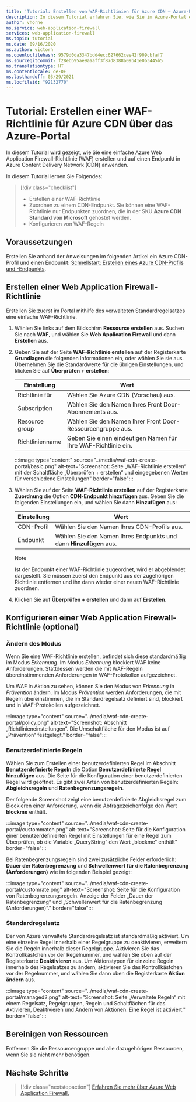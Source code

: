 ```yaml
---
title: 'Tutorial: Erstellen von WAF-Richtlinien für Azure CDN – Azure-Portal'
description: In diesem Tutorial erfahren Sie, wie Sie im Azure-Portal eine Web Application Firewall-Richtlinie (WAF) für Azure CDN erstellen.
author: vhorne
ms.service: web-application-firewall
services: web-application-firewall
ms.topic: tutorial
ms.date: 09/16/2020
ms.author: victorh
ms.openlocfilehash: 9579d0da3347bdd4ecc627662cee42f909cbfaf7
ms.sourcegitcommit: f28ebb95ae9aaaff3f87d8388a09b41e0b3445b5
ms.translationtype: HT
ms.contentlocale: de-DE
ms.lasthandoff: 03/29/2021
ms.locfileid: "92132770"
---
```

# <a name="tutorial-create-a-waf-policy-on-azure-cdn-using-the-azure-portal"></a>Tutorial: Erstellen einer WAF-Richtlinie für Azure CDN über das Azure-Portal

In diesem Tutorial wird gezeigt, wie Sie eine einfache Azure Web Application Firewall-Richtlinie (WAF) erstellen und auf einen Endpunkt in Azure Content Delivery Network (CDN) anwenden.

In diesem Tutorial lernen Sie Folgendes:

> [!div class="checklist"]
> * Erstellen einer WAF-Richtlinie
> * Zuordnen zu einem CDN-Endpunkt. Sie können eine WAF-Richtlinie nur Endpunkten zuordnen, die in der SKU **Azure CDN Standard von Microsoft** gehostet werden.
> * Konfigurieren von WAF-Regeln

## <a name="prerequisites"></a>Voraussetzungen

Erstellen Sie anhand der Anweisungen im folgenden Artikel ein Azure CDN-Profil und einen Endpunkt: [Schnellstart: Erstellen eines Azure CDN-Profils und -Endpunkts](../../cdn/cdn-create-new-endpoint.md). 

## <a name="create-a-web-application-firewall-policy"></a>Erstellen einer Web Application Firewall-Richtlinie

Erstellen Sie zuerst im Portal mithilfe des verwalteten Standardregelsatzes eine einfache WAF-Richtlinie.

1. Wählen Sie links auf dem Bildschirm **Ressource erstellen** aus. Suchen Sie nach **WAF**, und wählen Sie **Web Application Firewall** und dann **Erstellen** aus.
2. Geben Sie auf der Seite **WAF-Richtlinie erstellen** auf der Registerkarte **Grundlagen** die folgenden Informationen ein, oder wählen Sie sie aus. Übernehmen Sie die Standardwerte für die übrigen Einstellungen, und klicken Sie auf **Überprüfen + erstellen**:

    | Einstellung                 | Wert                                              |
    | ---                     | ---                                                |
    | Richtlinie für            |Wählen Sie Azure CDN (Vorschau) aus.|
    | Subscription            |Wählen Sie den Namen Ihres Front Door-Abonnements aus.|
    | Resource group          |Wählen Sie den Namen Ihrer Front Door-Ressourcengruppe aus.|
    | Richtlinienname             |Geben Sie einen eindeutigen Namen für Ihre WAF-Richtlinie ein.|

   :::image type="content" source="../media/waf-cdn-create-portal/basic.png" alt-text="Screenshot: Seite „WAF-Richtlinie erstellen“ mit der Schaltfläche „Überprüfen + erstellen“ und eingegebenen Werten für verschiedene Einstellungen" border="false":::

3. Wählen Sie auf der Seite **WAF-Richtlinie erstellen** auf der Registerkarte **Zuordnung** die Option **CDN-Endpunkt hinzufügen** aus. Geben Sie die folgenden Einstellungen ein, und wählen Sie dann **Hinzufügen** aus:

    | Einstellung                 | Wert                                              |
    | ---                     | ---                                                |
    | CDN-Profil              | Wählen Sie den Namen Ihres CDN-Profils aus.|
    | Endpunkt           | Wählen Sie den Namen Ihres Endpunkts und dann **Hinzufügen** aus.|
    
    > [!NOTE]
    > Ist der Endpunkt einer WAF-Richtlinie zugeordnet, wird er abgeblendet dargestellt. Sie müssen zuerst den Endpunkt aus der zugehörigen Richtlinie entfernen und ihn dann wieder einer neuen WAF-Richtlinie zuordnen.
1. Klicken Sie auf **Überprüfen + erstellen** und dann auf **Erstellen**.

## <a name="configure-web-application-firewall-policy-optional"></a>Konfigurieren einer Web Application Firewall-Richtlinie (optional)

### <a name="change-mode"></a>Ändern des Modus

Wenn Sie eine WAF-Richtlinie erstellen, befindet sich diese standardmäßig im Modus *Erkennung*. Im Modus *Erkennung* blockiert WAF keine Anforderungen. Stattdessen werden die mit WAF-Regeln übereinstimmenden Anforderungen in WAF-Protokollen aufgezeichnet.

Um WAF in Aktion zu sehen, können Sie den Modus von *Erkennung* in *Prävention* ändern. Im Modus *Prävention* werden Anforderungen, die mit Regeln übereinstimmen, die im Standardregelsatz definiert sind, blockiert und in WAF-Protokollen aufgezeichnet.

 :::image type="content" source="../media/waf-cdn-create-portal/policy.png" alt-text="Screenshot: Abschnitt „Richtlinieneinstellungen“. Die Umschaltfläche für den Modus ist auf „Prävention“ festgelegt." border="false":::

### <a name="custom-rules"></a>Benutzerdefinierte Regeln

Wählen Sie zum Erstellen einer benutzerdefinierten Regel im Abschnitt **Benutzerdefinierte Regeln** die Option **Benutzerdefinierte Regel hinzufügen** aus. Die Seite für die Konfiguration einer benutzerdefinierten Regel wird geöffnet. Es gibt zwei Arten von benutzerdefinierten Regeln: **Abgleichsregeln** und **Ratenbegrenzungsregeln**.

Der folgende Screenshot zeigt eine benutzerdefinierte Abgleichsregel zum Blockieren einer Anforderung, wenn die Abfragezeichenfolge den Wert **blockme** enthält.

:::image type="content" source="../media/waf-cdn-create-portal/custommatch.png" alt-text="Screenshot: Seite für die Konfiguration einer benutzerdefinierten Regel mit Einstellungen für eine Regel zum Überprüfen, ob die Variable „QueryString“ den Wert „blockme“ enthält" border="false":::

Bei Ratenbegrenzungsregeln sind zwei zusätzliche Felder erforderlich: **Dauer der Ratenbegrenzung** und **Schwellenwert für die Ratenbegrenzung (Anforderungen)** wie im folgenden Beispiel gezeigt:

:::image type="content" source="../media/waf-cdn-create-portal/customrate.png" alt-text="Screenshot: Seite für die Konfiguration von Ratenbegrenzungsregeln. Anzeige der Felder „Dauer der Ratenbegrenzung“ und „Schwellenwert für die Ratenbegrenzung (Anforderungen)“." border="false":::

### <a name="default-rule-set-drs"></a>Standardregelsatz

Der von Azure verwaltete Standardregelsatz ist standardmäßig aktiviert. Um eine einzelne Regel innerhalb einer Regelgruppe zu deaktivieren, erweitern Sie die Regeln innerhalb dieser Regelgruppe. Aktivieren Sie das Kontrollkästchen vor der Regelnummer, und wählen Sie oben auf der Registerkarte **Deaktivieren** aus. Um Aktionstypen für einzelne Regeln innerhalb des Regelsatzes zu ändern, aktivieren Sie das Kontrollkästchen vor der Regelnummer, und wählen Sie dann oben die Registerkarte **Aktion ändern** aus.

 :::image type="content" source="../media/waf-cdn-create-portal/managed2.png" alt-text="Screenshot: Seite „Verwaltete Regeln“ mit einem Regelsatz, Regelgruppen, Regeln und Schaltflächen für das Aktivieren, Deaktivieren und Ändern von Aktionen. Eine Regel ist aktiviert." border="false":::

## <a name="clean-up-resources"></a>Bereinigen von Ressourcen

Entfernen Sie die Ressourcengruppe und alle dazugehörigen Ressourcen, wenn Sie sie nicht mehr benötigen.


## <a name="next-steps"></a>Nächste Schritte

> [!div class="nextstepaction"]
> [Erfahren Sie mehr über Azure Web Application Firewall.](../overview.md)
